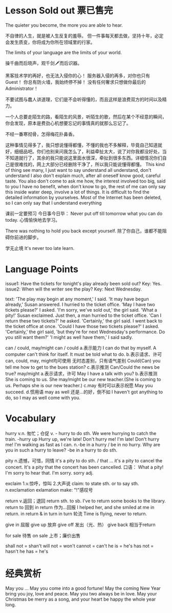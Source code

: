 # Lesson Sold out 票已售完

The quieter you become, the more you are able to hear.

不自律的人生，就是被人生反复的羞辱。
但一件事每天都去做，坚持十年，必定会发生质变，你将成为你所在领域里的行家。

The limits of your language are the limits of your world.

操千曲而后晓声，观千剑🗡而后识器。

黑客技术学的再好，也无法入侵你的心！
服务器入侵的再多，对你也只有Guest！
你总有防火墙，我始终停不掉！
没有任何奢求只想做你最后的Administrator！

不要试图与蠢人讲道理，它们是不会听得懂的，而且这样是浪费双方的时间以及精力。

一个人总要走陌生的路，看陌生的风景，听陌生的歌，然后在某个不经意的瞬间，你会发现，原本是费劲心机想要忘记的事情真的就那么忘记了。

不经一番寒彻骨，怎得梅花扑鼻香。

这种事情见得多了，我只想说懂得都懂，不懂的我也不多解释，毕竟自己知道就好，细细品吧。你们也别来问我怎么了，利益牵扯太大，说了对你我都没好处，当不知道就行了，其余的我只能说这里面水很深，牵扯到很多东西。详细情况你们自己是很难找的，网上大部分已经删除干净了，所以我只能说懂得都懂。
This kind of thing see many, I just want to say understand all understand, don't understand I also don't explain much, after all oneself know good, careful taste. You also don't come to ask me how, the interest involved too big, said to you I have no benefit, when don't know to go, the rest of me can only say this inside water deep, involve a lot of things. It is difficult to find the detailed information by yourselves. Most of the Internet has been deleted, so I can only say that I understand everything

课前一定要预习
今日事今日毕：
    Never put off till tomorrow what you can do today.
心情愉快地去学习。

There was nothing to hold you back except yourself. 除了你自己，谁都不能阻碍你前进的脚步。

学无止境
It's never too late learn.

# Language Points

issue1:
    Have the tickets for tonight's play already been sold out?
Key:
    Yes.
issue2:
    When will the writer see the play?
Key:
    Next Wednesday.

text:
    'The play may begin at any moment,' I said.
    'It may have begun already,' Susan answered.
    I hurried to the ticket office. 
    'May I have two tickets please?' I asked.
    'I'm sorry, we've sold out,' the girl said. 
    'What a pity!' Susan exclaimed.
    Just then, a man hurried to the ticket office. 
    'Can I return these two tickets?' he asked.
    'Certainly,' the girl said.
    I went back to the ticket office at once.
    'Could I have those two tickets please?' I asked.
    'Certainly,' the girl said, 'but they're for next Wednesday's performance.
    Do you still want them?'
    'I might as well have them,' I said sadly.

can / could, may/might
can / could
    a.表示能力
        I can do that by myself.
        A computer can't think for itself. It must be told what to do.
    b.表示请求、许可
        can, could, may, might均可使用
        无时态差别，只有语气差别
        Could(Can) you tell me how to get to the bues station?
    c.表示推测
        Can/Could the news be true?
may/might
    a.表示请求，许可
        May I have a talk with you?
    b.表示推测
        She is coming to us. She may/might be our new teacher.(She is coming to us. Perhaps she is our new teacher.)
    c.may 有时可以表示祝愿
        May you succeed.
    d.惯用语
        may as well 还是...的好，倒不如
        I haven't got anything to do, so I may as well come with you.

# Vocabulary

hurry 
    v.n. 匆忙；仓促
    v. - hurry to do sth.
    We were hurrying to catch the train.
    -hurry up
    Hurry up, we're late!
    Don't hurry me! I'm late!
    Don't hurry me! I'm walking as fast as I can.
    n.-be in a hurry / be in no hurry.
    Why are you in such a hurry to leave?
    -be in a hurry to do sth.

pity 
    n.遗憾，可惜，同情
    it's a pity to do sth. / that ...
    it's a pity to cancel the concert.
    It's a pity that the concert has been cancelled.
    口语：
        What a pity!
        I'm sorry to hear that.
        I'm sorry.
        sorry adj.

exclaim 
    1.v.惊呼，惊叫
    2.大声说
    claim: to state sth. or to say sth.
    n.exclamation
    exlamation make: "!"感叹号

return v.返回；退回
    return sth. to sb.
    I've to return some books to the library.
    return to 回到
    in return 作为...回报
    I helped her, and she smiled at me in return.
    in return & in turn
        in turn 轮流
    Time is flying, never to return.

give in 屈服
give up 放弃
give off 发出（光、热）
give back 相当于return

for sale 待售
on sale 上市；廉价出售

shall not =  shan't
will not = won't
cannot = can't
he is = he's 
has not = hasn't
he has = he's

# 经典赏析

May you ...
May you come into a good fortune!
May the coming New Year bring you joy, love and peace.
May you two always be in love.
May your Christmas be merry as a song, and your heart be happy the whole year long.